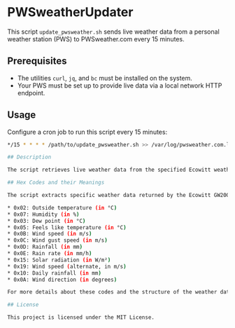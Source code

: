 # PWSweatherUpdater

This script `update_pwsweather.sh` sends live weather data from a personal weather station (PWS) to PWSweather.com every 15 minutes.

## Prerequisites

- The utilities `curl`, `jq`, and `bc` must be installed on the system.
- Your PWS must be set up to provide live data via a local network HTTP endpoint.

## Usage

Configure a cron job to run this script every 15 minutes:

```bash
*/15 * * * * /path/to/update_pwsweather.sh >> /var/log/pwsweather.com.log 2>&1

## Description

The script retrieves live weather data from the specified Ecowitt weather station, converts the data into the appropriate units for PWSweather.com, and sends the data using an HTTP request. It also logs the API call and response to a specified log file.

## Hex Codes and their Meanings

The script extracts specific weather data returned by the Ecowitt GW2000A weather station. Here are the relevant hex codes and their meanings:

* 0x02: Outside temperature (in °C)
* 0x07: Humidity (in %)
* 0x03: Dew point (in °C)
* 0x05: Feels like temperature (in °C)
* 0x0B: Wind speed (in m/s)
* 0x0C: Wind gust speed (in m/s)
* 0x0D: Rainfall (in mm)
* 0x0E: Rain rate (in mm/h)
* 0x15: Solar radiation (in W/m²)
* 0x19: Wind speed (alternate, in m/s)
* 0x10: Daily rainfall (in mm)
* 0x0A: Wind direction (in degrees)

For more details about these codes and the structure of the weather data, refer to the Ecowitt documentation here.

## License

This project is licensed under the MIT License.
